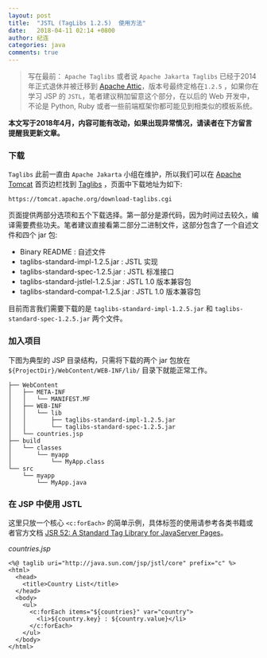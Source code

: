 ```yaml
---
layout: post
title:  "JSTL (TagLibs 1.2.5)  使用方法"
date:   2018-04-11 02:14 +0800
author: 纪连
categories: java
comments: true
---
```


> 写在最前： `Apache Taglibs` 或者说 `Apache Jakarta Taglibs` 已经于2014年正式退休并被迁移到 [Apache Attic](http://attic.apache.org)，版本号最终定格在`1.2.5` ，如果你在学习 JSP 的 `JSTL`，笔者建议稍加留意这个部分，在以后的 Web 开发中，不论是 Python, Ruby 或者一些前端框架你都可能见到相类似的模板系统。  

**本文写于2018年4月，内容可能有改动，如果出现异常情况，请读者在下方留言提醒我更新文章。**

### 下载
`Taglibs` 此前一直由 `Apache Jakarta` 小组在维护，所以我们可以在 [Apache Tomcat](http://tomcat.apache.org) 首页边栏找到 [Taglibs](http://tomcat.apache.org/taglibs.html) ，页面中下载地址为如下:

```
https://tomcat.apache.org/download-taglibs.cgi
```

页面提供两部分选项和五个下载选择。第一部分是源代码，因为时间过去较久，编译需要费些功夫。笔者建议直接看第二部分二进制文件，这部分包含了一个自述文件和四个 jar 包:
* Binary README : 自述文件
* taglibs-standard-impl-1.2.5.jar : JSTL 实现
* taglibs-standard-spec-1.2.5.jar : JSTL 标准接口
* taglibs-standard-jstlel-1.2.5.jar : JSTL 1.0 版本兼容包
* taglibs-standard-compat-1.2.5.jar : JSTL 1.0 版本兼容包

目前而言我们需要下载的是 `taglibs-standard-impl-1.2.5.jar`  和 `taglibs-standard-spec-1.2.5.jar` 两个文件。

### 加入项目
下图为典型的 JSP 目录结构，只需将下载的两个 jar 包放在 `${ProjectDir}/WebContent/WEB-INF/lib/` 目录下就能正常工作。
```
├── WebContent
│   ├── META-INF
│   │   └── MANIFEST.MF
│   ├── WEB-INF
│   │   └── lib
│   │       ├── taglibs-standard-impl-1.2.5.jar
│   │       └── taglibs-standard-spec-1.2.5.jar
│   └── countries.jsp
├── build
│   └── classes
│       └── myapp
│           └── MyApp.class
└── src
    └── myapp
        └── MyApp.java
```

### 在 JSP 中使用 JSTL
这里只放一个核心 `<c:forEach>` 的简单示例，具体标签的使用请参考各类书籍或者官方文档 [JSR 52: A Standard Tag Library for JavaServer Pages](https://jcp.org/en/jsr/detail?id=52)。

*countries.jsp*

```
<%@ taglib uri="http://java.sun.com/jsp/jstl/core" prefix="c" %>
<html>
  <head>
    <title>Country List</title>
  </head>
  <body>
    <ul>
      <c:forEach items="${countries}" var="country">
        <li>${country.key} : ${country.value}</li>
      </c:forEach>
    </ul>
  </body>
</html>
```
